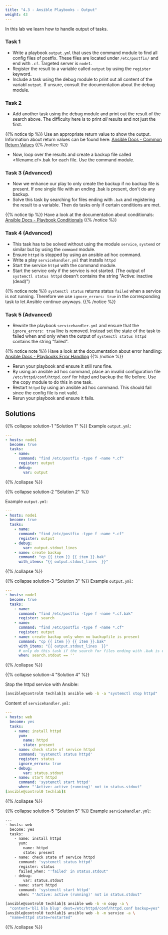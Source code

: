 ```yaml
---
title: "4.3 - Ansible Playbooks - Output"
weight: 43
---
```


In this lab we learn how to handle output of tasks.

### Task 1

- Write a playbook `output.yml` that uses the command module to find all config files of postfix. These files are located under `/etc/postfix/` and end with `.cf`. Targeted server is `node1`.
- Register the result to a variable called `output` by using the `register` keyword.
- Include a task using the debug module to print out all content of the variabl `output`. If unsure, consult the documentation about the debug module.

### Task 2
- Add another task using the debug module and print out the result of the search above. The difficulty here is to print *all* results and not just the first.

{{% notice tip %}}
Use an appropriate return value to show the output. Information about return values can be found here: [Ansible Docs - Common Return Values](https://docs.ansible.com/ansible/latest/reference_appendices/common_return_values.html)
{{% /notice %}}

- Now, loop over the results and create a backup file called <filename.cf>.bak for each file. Use the command module.

### Task 3 (Advanced)
- Now we enhance our play to only create the backup if no backup file is present. If one single file with an ending .bak is present, don't do any backup.
- Solve this task by searching for files ending with `.bak` and registering the result to a variable. Then do tasks only if certain conditions are met.

{{% notice tip %}}
Have a look at the documentation about conditionals: [Ansible Docs - Playbook Conditionals](https://docs.ansible.com/ansible/latest/user_guide/playbooks_conditionals.html)
{{% /notice %}}

### Task 4 (Advanced)
- This task has to be solved without using the module `service`, `systemd` or similar but by using the `command` module.
- Ensure `httpd` is stopped by using an ansible ad hoc command.
- Write a play `servicehandler.yml` that installs `httpd`
- Start the service `httpd` with the command module.
- Start the service only if the service is not started. (The output of `systemctl status httpd` doesn't contains the string "Active: inactive (dead)")

{{% notice note %}}
`systemctl status` returns status `failed` when a service is not running. Therefore we use `ignore_errors: true` in the corresponding task to let Ansible continue anyways.
{{% /notice %}}

### Task 5 (Advanced)
- Rewrite the playbook `servicehandler.yml` and ensure that the `ignore_errors: true` line is removed. Instead set the state of the task to failed when and only when the output of `systemctl status httpd` contains the string "failed".

{{% notice note %}}
Have a look at the documentation about error handling: [Ansible Docs - Playbooks Error Handling](https://docs.ansible.com/ansible/latest/user_guide/playbooks_error_handling.html)
{{% /notice %}}

- Rerun your playbook and ensure it still runs fine.
- By using an ansible ad hoc command, place an invalid configuration file `/etc/httpd/conf/httpd.conf` for httpd and backup the file before. Use the copy module to do this in one task.
- Restart `httpd` by using an ansible ad hoc command. This should fail since the config file is not vaild.
- Rerun your playbook and ensure it fails. 

## Solutions

{{% collapse solution-1 "Solution 1" %}}
Example `output.yml`:
```yaml
---
- hosts: node1
  become: true
  tasks:
    - name: 
      command: "find /etc/postfix -type f -name *.cf"
      register: output
    - debug:
        var: output
```

{{% /collapse %}}

{{% collapse solution-2 "Solution 2" %}}

Example `output.yml`:
```yaml
---
- hosts: node1
  become: true
  tasks:
    - name:
      command: "find /etc/postfix -type f -name *.cf"
      register: output
    - debug:
        var: output.stdout_lines
    - name: create backup
      command: "cp {{ item }} {{ item }}.bak"
      with_items: "{{ output.stdout_lines  }}"
```
{{% /collapse %}}

{{% collapse solution-3 "Solution 3" %}}
Example `output.yml`:
```yaml
---
- hosts: node1
  become: true
  tasks:
    - name:
      command: "find /etc/postfix -type f -name *.cf.bak"
      register: search
    - name: 
      command: "find /etc/postfix -type f -name *.cf"
      register: output
    - name: create backup only when no backupfile is present
      command: "cp {{ item }} {{ item }}.bak"
      with_items: "{{ output.stdout_lines  }}"
      # only do this task if the search for files ending with .bak is empty>
      when: search.stdout == ''
```
{{% /collapse %}}

{{% collapse solution-4 "Solution 4" %}}

Stop the httpd service with Ansible:
```bash
[ansible@control0 techlab]$ ansible web -b -a "systemctl stop httpd"
``` 

Content of `servicehandler.yml`:
```yaml
---
- hosts: web
  become: yes
  tasks:
    - name: install httpd
      yum:
        name: httpd
        state: present
    - name: check state of service httpd
      command: 'systemctl status httpd'
      register: status
      ignore_errors: true
    - debug:
        var: status.stdout
    - name: start httpd
      command: 'systemctl start httpd'
      when: "'Active: active (running)' not in status.stdout"
[ansible@control0 techlab]$

```
{{% /collapse %}}

{{% collapse solution-5 "Solution 5" %}}
Example `servicehandler.yml`:
```bash
---
- hosts: web
  become: yes
  tasks:
    - name: install httpd
      yum:
        name: httpd
        state: present
    - name: check state of service httpd
      command: 'systemctl status httpd'
      register: status
      failed_when: "'failed' in status.stdout"
    - debug:
        var: status.stdout
    - name: start httpd
      command: 'systemctl start httpd'
      when: "'Active: active (running)' not in status.stdout"
```

```bash
[ansible@control0 techlab]$ ansible web -b -m copy -a \
  "content='bli bla blup' dest=/etc/httpd/conf/httpd.conf backup=yes"
[ansible@control0 techlab]$ ansible web -b -m service -a \
  "name=httpd state=restarted"
```
{{% /collapse %}}
